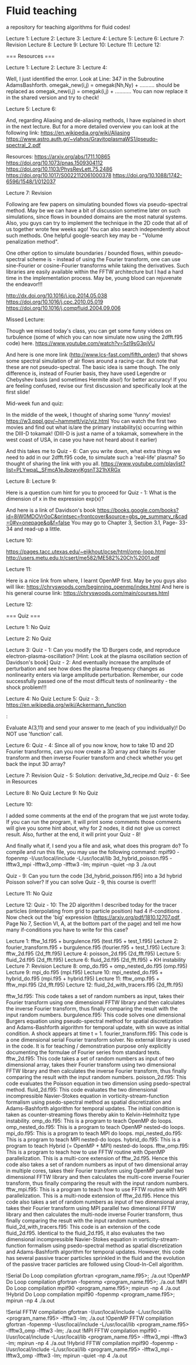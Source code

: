 # Fluid teaching
a repository for teaching algorithms for fluid codes!

Lecture 1: 
Lecture 2: 
Lecture 3: 
Lecture 4: 
Lecture 5: 
Lecture 6: 
Lecture 7: Revision
Lecture 8: 
Lecture 9: 
Lecture 10: 
Lecture 11: 
Lecture 12: 


=== Resources ===

Lecture 1: 
Lecture 2: 
Lecture 3: 
Lecture 4: 

Well, I just identified the error.
Look at Line: 347 in the Subroutine AdamsBashforth.
    omegak_new(i,j) = omegak(Nh,Ny) + ..........
should be replaced as
    omegak_new(i,j) = omegak(i,j) + ...........
You can now replace it in the shared version and try to check!

Lecture 5: 
Lecture 6: 

And, regarding Aliasing and de-aliasing methods, I have explained in short in the next lecture. But for a more detailed overview you can look at the following link:
https://en.wikipedia.org/wiki/Aliasing
https://www.astro.auth.gr/~vlahos/GravitoplasmaWS1/pseudo-spectral_2.pdf

Resources:
https://arxiv.org/abs/1711.10865
https://doi.org/10.1073/pnas.1509304112
https://doi.org/10.1103/PhysRevLett.75.2486
https://doi.org/10.1017/S0022112061000378
https://doi.org/10.1088/1742-6596/1548/1/012037

Lecture 7: Revision

Following are few papers on simulating bounded flows via pseudo-spectral method. May be we can have a bit of discussion sometime later on such simulations, since flows in bounded domains are the most natural systems. Also, you guys can try to implement the technique in the 2D code that all of us together wrote few weeks ago! You can also search independently about such methods. One helpful google-search key may be - "Volume penalization method".

One other option to simulate boundaries / bounded flows, within pseudo-spectral scheme is - instead of using the Fourier transform, one can use sine-Fourier or cosine-Fourier transforms while taking the derivatives. Such libraries are easily available within the FFTW architecture but I had a hard time in the implementation process. May be, young blood can rejuvenate the endeavor!!!

http://dx.doi.org/10.1016/j.jcp.2014.05.038
https://doi.org/10.1016/j.cpc.2010.05.019
https://doi.org/10.1016/j.compfluid.2004.09.006

Missed Lecture:

Though we missed today's class, you can get some funny videos on turbulence (some of which you can now simulate now using the 2dfft.f95 code) here.
https://www.youtube.com/watch?v=5zI9sG3pjVU

And here is one more link (http://www.lcs-fast.com/fifth_order/) that shows some spectral simulation of air flows around a racing-car. But note that these are not pseudo-spectral. The basic idea is same though. The only difference is, instead of Fourier basis, they have used Legendre or Chebyshev basis (and sometimes Hermite also!) for better accuracy! If you are feeling confused, revise our first discussion and specifically look at the first slide!

Mid-week fun and quiz:

In the middle of the week, I thought of sharing some 'funny' movies!
https://w3.pppl.gov/~hammett/viz/viz.html
You can watch the first two movies and find out what is/are the primary instability(s) occurring within the DIII-D tokamak!
(DIII-D is just a name of a tokamak, somewhere in the west coast of USA, in case you have not heard about it earlier)

And this takes me to Quiz - 6:
Can you write down, what extra things we need to add in our 2dfft.f95 code, to simulate such a 'real-life' plasma?
So thought of sharing the link with you all.
https://www.youtube.com/playlist?list=PLYwpaL_SFmcA1eJbqwvjKgsnT321hXRGx


Lecture 8: 
Lecture 9: 

Here is a question cum hint for you to proceed for Quiz - 1:
What is the dimension of x in the expression exp(x)?

And here is a link of Davidson's book
https://books.google.com/books?id=8iW0MDOVr0oC&printsec=frontcover&source=gbs_ge_summary_r&cad=0#v=onepage&q&f=false
You may go to Chapter 3, Section 3.1, Page- 33-34 and read-up a little.

Lecture 10: 


https://pages.tacc.utexas.edu/~eijkhout/pcse/html/omp-loop.html
http://users.metu.edu.tr/csert/me582/ME582%20Ch%2001.pdf

Lecture 11: 

Here is a nice link from where, I learnt OpenMP first. May be you guys also will like:
https://chryswoods.com/beginning_openmp/index.html
And here is his general course link:
https://chryswoods.com/main/courses.html

Lecture 12: 


=== Quiz ===

Lecture 1: No Quiz

Lecture 2: No Quiz

Lecture 3: 
Quiz - 1: Can you modify the 1D Burgers code, and reproduce electron-plasma-oscillation? [Hint: Look at the plasma oscillation section of Davidson's book]
Quiz - 2: And eventually increase the amplitude of perturbation and see how does the plasma frequency changes as nonlinearity enters via large amplitude perturbation. Remember, our code successfully passed one of the most difficult tests of nonlinearity - the shock problem!!!

Lecture 4: No Quiz
Lecture 5: 
Quiz - 3:
https://en.wikipedia.org/wiki/Ackermann_function

:<math> 
\begin{array}{lcl}
\operatorname{A}(0, n) & = & n + 1 \\
\operatorname{A}(m+1, 0) & = & \operatorname{A}(m, 1) \\
\operatorname{A}(m+1, n+1) & = & \operatorname{A}(m, A(m+1, n))
\end{array}
</math>

Evaluate A(3,11) and send your answer to me (each of you individually)! 
Do NOT use 'function' call.

Lecture 6: 
Quiz - 4: Since all of you now know, how to take 1D and 2D Fourier transforms, can you now create a 3D array and take its Fourier transform and then inverse Fourier transform and check whether you get back the input 3D array?

Lecture 7: Revision
Quiz - 5: Solution: derivative_3d_recipe.md
Quiz - 6: See in Resources

Lecture 8: No Quiz
Lecture 9: No Quiz

Lecture 10: 

I added some comments at the end of the program that we just wrote today. If you can run the program, it will print some comments those comments will give you some hint about, why for 2 nodes, it did not give us correct result.
Also, further at the end, it will print your Quiz - 8!

And finally what if, I send you a file and ask, what does this program do?
To compile and run this file, you may use the following command:
mpif90 -fopenmp -I/usr/local/include -L/usr/local/lib 3d_hybrid_poisson.f95 -lfftw3_mpi -lfftw3_omp -lfftw3 -lm; mpirun -quiet -np 3 ./a.out

Quiz - 9: Can you turn the code [3d_hybrid_poisson.f95] into a 3d hybrid Poisson solver?
If you can solve Quiz - 9, this course is over!!!

Lecture 11: No Quiz

Lecture 12: 
Quiz - 10: The 2D algorithm I described today for the tracer particles (interpolating from grid to particle position) had 4 if-conditions . Now check out the 'big' expression (https://arxiv.org/pdf/1810.12707.pdf, Page No 7, Section VI, A, at the bottom part of the page) and tell me how many if-conditions  you have to write for this case?


Lecture 1: fftw_1d.f95 + burgulence.f95 (test.f95 + test_1.f95)
Lecture 2: fourier_transform.f95 + burgulence.f95 (fourier.f95 + test_1.f95)
Lecture 3: fftw_2d.f95 (2d_fft.f95)
Lecture 4: poisson_2d.f95 (2d_fft.f95)
Lecture 5: fluid_2d.f95 (2d_fft.f95)
Lecture 6: fluid_2d.f95 (2d_fft.f95) + KH instability
Lecture 7: Revision
Lecture 8: omp_do.f95 + omp_nested_do.f95 (omp.f95)
Lecture 9: mpi_do.f95 (mpi.f95)
Lecture 10: mpi_nested_do.f95 + hybrid_do.f95 (mpi.f95 + hybrid.f95)
Lecture 11: fftw_omp.f95 + fftw_mpi.f95 (2d_fft.f95)
Lecture 12: fluid_2d_with_tracers.f95 (2d_fft.f95)


fftw_1d.f95: This code takes a set of random numbers as input, takes their Fourier transform using one dimensional FFTW library and then calculates the inverse Fourier transform, thus finally comparing the result with the input random numbers.
burgulence.f95: This code solves one dimensional Burgers equation using pseudo-spectral method for spatial discretization and Adams-Bashforth algorithm for temporal update, with sin wave as initial condition. A shock appears at time t = 1.
fourier_transform.f95: This code is a one dimensional serial Fourier transform solver. No external library is used in the code. It is for teaching / demonstration purpose only explicitly documenting the formulae of Fourier series from standard texts.
fftw_2d.f95: This code takes a set of random numbers as input of two dimensional array, takes their Fourier transform using two dimensional FFTW library and then calculates the inverse Fourier transform, thus finally comparing the result with the input random numbers.
poisson_2d.f95: This code evaluates the Poisson equation in two dimension using psedo-spectral method.
fluid_2d.f95: This code evaluates the two dimensional incompressible Navier-Stokes equation in vorticity-stream-function formalism using psedo-spectral method as spatial discretization and Adams-Bashforth algorithm for temporal updates. The initial condition is taken as counter-streaming flows thereby akin to Kelvin-Helmholtz type instability.
omp_do.f95: This is a program to teach OpenMP do loops.
omp_nested_do.f95: This is a program to teach OpenMP nested-do loops.
mpi_do.f95: This is a program to teach MPI do loops.
mpi_nested_do.f95: This is a program to teach MPI nested-do loops.
hybrid_do.f95: This is a program to teach Hybrid (= OpenMP + MPI) nested-do loops.
fftw_omp.f95: This is a program to teach how to use FFTW routine with OpenMP parallelization. This is a multi-core extension of fftw_2d.f95. Hence this code also takes a set of random numbers as input of two dimensional array in multiple cores, takes their Fourier transform using OpenMP parallel two dimensional FFTW library and then calculates the multi-core inverse Fourier transform, thus finally comparing the result with the input random numbers.
fftw_mpi.f95: This is a program to teach how to use FFTW routine with MPI parallelization. This is a multi-node extension of fftw_2d.f95. Hence this code also takes a set of random numbers as input of two dimensional array, takes their Fourier transform using MPI parallel two dimensional FFTW library and then calculates the multi-node inverse Fourier transform, thus finally comparing the result with the input random numbers.
fluid_2d_with_tracers.f95: This code is an extension of the code fluid_2d.f95. Identical to the fluid_2d.f95, it also evaluates the two dimensional incompressible Navier-Stokes equation in vorticity-stream-function formalism using psedo-spectral method as spatial discretization and Adams-Bashforth algorithm for temporal updates. However, this code has several passive tracer particles sprinkled in the fluid and the evolution of the passive tracer particles are followed using Cloud-In-Cell algorithm.


!Serial Do Loop compilation
gfortran <program_name.f95>; ./a.out
!OpenMP Do Loop compilation
gfortran -fopenmp <program_name.f95>; ./a.out
!MPI Do Loop compilation
mpif90 <program_name.f95>; mpirun -np 4 ./a.out
!Hybrid Do Loop compilation
mpif90 -fopenmp <program_name.f95>; mpirun -np 4 ./a.out

!Serial FFTW compilation
gfortran -I/usr/local/include -L/usr/local/lib <program_name.f95> -lfftw3 -lm; ./a.out
!OpenMP FFTW compilation
gfortran -fopenmp -I/usr/local/include -L/usr/local/lib <program_name.f95> -lfftw3_omp -lfftw3 -lm; ./a.out
!MPI FFTW compilation
mpif90 -I/usr/local/include -L/usr/local/lib <program_name.f95> -lfftw3_mpi -lfftw3 -lm; mpirun -np 4 ./a.out
!Hybrid FFTW compilation
mpif90 -fopenmp -I/usr/local/include -L/usr/local/lib <program_name.f95> -lfftw3_mpi -lfftw3_omp -lfftw3 -lm; mpirun -quiet -np 4 ./a.out
